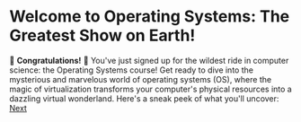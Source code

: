 # Welcome to Operating Systems: The Greatest Show on Earth!

🎉 **Congratulations!** 🎉 You've just signed up for the wildest ride in computer science: the Operating Systems course! Get ready to dive into the mysterious and marvelous world of operating systems (OS), where the magic of virtualization transforms your computer's physical resources into a dazzling virtual wonderland. Here's a sneak peek of what you'll uncover:
[Next](1-Intro.md)